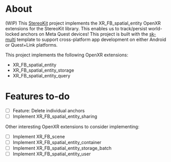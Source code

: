 # About

(WIP) This [StereoKit](https://stereokit.net) project implements the XR_FB_spatial_entity OpenXR extensions for the StereoKit library. This enables us to track/persist world-locked anchors on Meta Quest devices! This project is built with the [sk-multi](https://github.com/StereoKit/StereoKit.Templates) template to support cross-platform app development on either Android or Quest+Link platforms.

This project implements the following OpenXR extensions:
- XR_FB_spatial_entity
- XR_FB_spatial_entity_storage
- XR_FB_spatial_entity_query

# Features to-do

- [ ] Feature: Delete individual anchors
- [ ] Implement XR_FB_spatial_entity_sharing

Other interesting OpenXR extensions to consider implementing:
- [ ] Implement XR_FB_scene
- [ ] Implement XR_FB_spatial_entity_container
- [ ] Implement XR_FB_spatial_entity_storage_batch
- [ ] Implement XR_FB_spatial_entity_user
